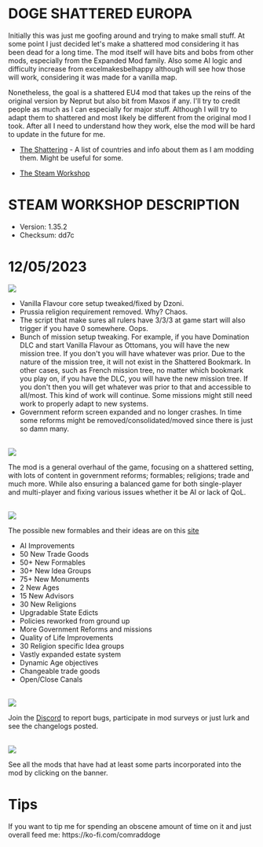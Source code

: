 # DOGE SHATTERED EUROPA
Initially this was just me goofing around and trying to make small stuff. At some point I just decided let's make a shattered
mod considering it has been dead for a long time. The mod itself will have bits and bobs from other mods, especially from the Expanded Mod family.
Also some AI logic and difficulty increase from excelmakesbelhappy although will see how those will work, considering it was made for a vanilla map.

Nonetheless, the goal is a shattered EU4 mod that takes up the reins of the original version by Neprut but also bit from Maxos if any.
I'll try to credit people as much as I can especially for major stuff. Although I will try to adapt them to shattered and most likely be different
from the original mod I took. After all I need to understand how they work, else the mod will be hard to update in the future for me.


- [The Shattering](https://docs.google.com/spreadsheets/d/1og2tIyMGXKUlLNaUrCZJdBHX_L6_WSMLEeLxDdEiklY/edit#gid=0) - A list of countries and info about them as I am modding them. Might be useful for some.

- [The Steam Workshop](https://steamcommunity.com/sharedfiles/filedetails/?id=2152606065)

# STEAM WORKSHOP DESCRIPTION

<!-- <img src=https://i.imgur.com/p7Fv1Z6.gif/> THIS IMAGE IS UNAVAILBALEW-->

- Version: 1.35.2
- Checksum: dd7c

<h1>12/05/2023</h1>
<img src=https://i.imgur.com/dAceBAG.png/>

- Vanilla Flavour core setup tweaked/fixed by Dzoni.
- Prussia religion requirement removed. Why? Chaos.
- The script that make sures all rulers have 3/3/3 at game start will also trigger if you have 0 somewhere. Oops.
- Bunch of mission setup tweaking. For example, if you have Domination DLC and start Vanilla Flavour as Ottomans, you will have the new mission tree. If you don't you will have whatever was prior. Due to the nature of the mission tree, it will not exist in the Shattered Bookmark. In other cases, such as French mission tree, no matter which bookmark you play on, if you have the DLC, you will have the new mission tree. If you don't then you will get whatever was prior to that and accessible to all/most. This kind of work will continue. Some missions might still need work to properly adapt to new systems.
- Government reform screen expanded and no longer crashes. In time some reforms might be removed/consolidated/moved since there is just so damn many.

<br/>
<img src=https://i.imgur.com/F14PpEA.png/>

The mod is a general overhaul of the game, focusing on a shattered setting, with lots of content in government reforms; formables; religions; trade and much more. While also ensuring a balanced game for both single-player and multi-player and fixing various issues whether it be AI or lack of QoL.

<br/>
<img src=https://i.imgur.com/jIkgNsx.png/>

The possible new formables and their ideas are on this [site](https://dogeshattered.fandom.com/wiki/Formables)

- AI Improvements
- 50 New Trade Goods
- 50+ New Formables
- 30+ New Idea Groups
- 75+ New Monuments
- 2 New Ages
- 15 New Advisors
- 30 New Religions
- Upgradable State Edicts
- Policies reworked from ground up
- More Government Reforms and missions
- Quality of Life Improvements
- 30 Religion specific Idea groups
- Vastly expanded estate system
- Dynamic Age objectives
- Changeable trade goods
- Open/Close Canals

<br/>

<img src=https://i.imgur.com/rdtTMF7.png/>


Join the [Discord](https://discord.gg/DwNbtWY) to report bugs, participate in mod surveys or just lurk and see the changelogs posted.

<br/>
<a href="https://steamcommunity.com/workshop/filedetails/discussion/2152606065/3115898713372561841/">
    <img src=https://i.imgur.com/801eNhE.png/>
</a>

See all the mods that have had at least some parts incorporated into the mod by clicking on the banner.

<h1>Tips</h1>
If you want to tip me for spending an obscene amount of time on it and just overall feed me:
https://ko-fi.com/comraddoge

<br/><br/>
